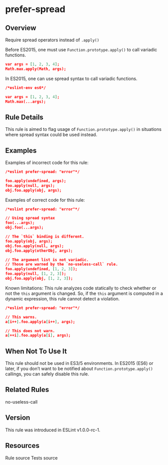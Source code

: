 
# prefer-spread
## Overview
Require spread operators instead of `.apply()`



Before ES2015, one must use `Function.prototype.apply()` to call variadic functions.

```json
var args = [1, 2, 3, 4];
Math.max.apply(Math, args);
```
In ES2015, one can use spread syntax to call variadic functions.

```json
/*eslint-env es6*/

var args = [1, 2, 3, 4];
Math.max(...args);
```
## Rule Details
This rule is aimed to flag usage of `Function.prototype.apply()` in situations where spread syntax could be used instead.
## Examples
Examples of incorrect code for this rule:


```json
/*eslint prefer-spread: "error"*/

foo.apply(undefined, args);
foo.apply(null, args);
obj.foo.apply(obj, args);
```
Examples of correct code for this rule:


```json
/*eslint prefer-spread: "error"*/

// Using spread syntax
foo(...args);
obj.foo(...args);

// The `this` binding is different.
foo.apply(obj, args);
obj.foo.apply(null, args);
obj.foo.apply(otherObj, args);

// The argument list is not variadic.
// Those are warned by the `no-useless-call` rule.
foo.apply(undefined, [1, 2, 3]);
foo.apply(null, [1, 2, 3]);
obj.foo.apply(obj, [1, 2, 3]);
```
Known limitations:
This rule analyzes code statically to check whether or not the `this` argument is changed. So, if the `this` argument is computed in a dynamic expression, this rule cannot detect a violation.

```json
/*eslint prefer-spread: "error"*/

// This warns.
a[i++].foo.apply(a[i++], args);

// This does not warn.
a[++i].foo.apply(a[i], args);
```
## When Not To Use It
This rule should not be used in ES3/5 environments.
In ES2015 (ES6) or later, if you don’t want to be notified about `Function.prototype.apply()` callings, you can safely disable this rule.
## Related Rules


no-useless-call 


## Version
This rule was introduced in ESLint v1.0.0-rc-1.
## Resources

Rule source 
Tests source 

